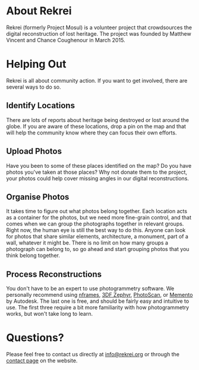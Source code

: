 #  About Rekrei

Rekrei (formerly Project Mosul) is a volunteer project that crowdsources the digital reconstruction of lost heritage. The project was founded by Matthew Vincent and Chance Coughenour in March 2015.

# Helping Out

Rekrei is all about community action. If you want to get involved, there are several ways to do so.

## Identify Locations

There are lots of reports about heritage being destroyed or lost around the globe. If you are aware of these locations, drop a pin on the map and that will help the community know where they can focus their own efforts.

## Upload Photos

Have you been to some of these places identified on the map? Do you have photos you've taken at those places? Why not donate them to the project, your photos could help cover missing angles in our digital reconstructions.

## Organise Photos

It takes time to figure out what photos belong together. Each location acts as a container for the photos, but we need more fine-grain control, and that comes when we can group the photographs together in relevant groups. Right now, the human eye is still the best way to do this. Anyone can look for photos that share similar elements, architecture, a monument, part of a wall, whatever it might be. There is no limit on how many groups a photograph can belong to, so go ahead and start grouping photos that you think belong together.

## Process Reconstructions

You don't have to be an expert to use photogrammetry software. We personally recommend using [nframes](http://nframes.com/), [3DF Zephyr](http://www.3dflow.net/), [PhotoScan](http://www.agisoft.com/), or [Memento](https://memento.autodesk.com/about) by Autodesk. The last one is free, and should be fairly easy and intuitive to use. The first three require a bit more familiarity with how photogrammetry works, but won't take long to learn.

# Questions?

Please feel free to contact us directly at info@rekrei.org or through the [contact page](http://rekrei.org/contact) on the website.
